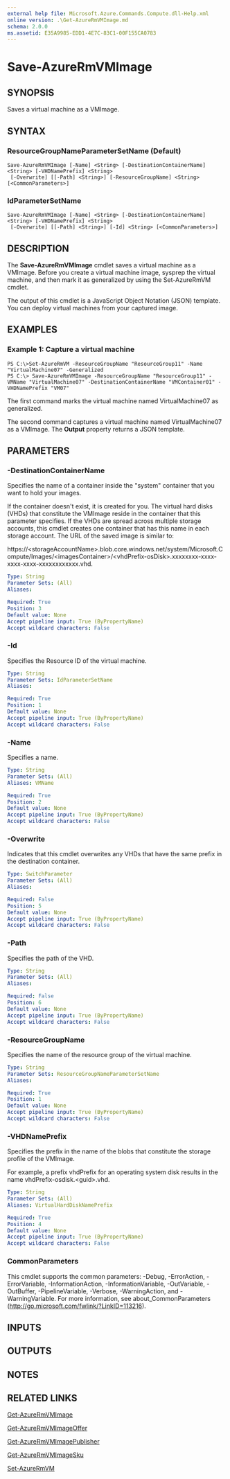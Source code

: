```yaml
---
external help file: Microsoft.Azure.Commands.Compute.dll-Help.xml
online version: .\Get-AzureRmVMImage.md
schema: 2.0.0
ms.assetid: E35A9985-EDD1-4E7C-83C1-00F155CA0783
---
```


# Save-AzureRmVMImage

## SYNOPSIS
Saves a virtual machine as a VMImage.

## SYNTAX

### ResourceGroupNameParameterSetName (Default)
```
Save-AzureRmVMImage [-Name] <String> [-DestinationContainerName] <String> [-VHDNamePrefix] <String>
 [-Overwrite] [[-Path] <String>] [-ResourceGroupName] <String> [<CommonParameters>]
```

### IdParameterSetName
```
Save-AzureRmVMImage [-Name] <String> [-DestinationContainerName] <String> [-VHDNamePrefix] <String>
 [-Overwrite] [[-Path] <String>] [-Id] <String> [<CommonParameters>]
```

## DESCRIPTION
The **Save-AzureRmVMImage** cmdlet saves a virtual machine as a VMImage.
Before you create a virtual machine image, sysprep the virtual machine, and then mark it as generalized by using the Set-AzureRmVM cmdlet.

The output of this cmdlet is a JavaScript Object Notation (JSON) template.
You can deploy virtual machines from your captured image.

## EXAMPLES

### Example 1: Capture a virtual machine
```
PS C:\>Set-AzureRmVM -ResourceGroupName "ResourceGroup11" -Name "VirtualMachine07" -Generalized 
PS C:\> Save-AzureRmVMImage -ResourceGroupName "ResourceGroup11" -VMName "VirtualMachine07" -DestinationContainerName "VMContainer01" -VHDNamePrefix "VM07"
```

The first command marks the virtual machine named VirtualMachine07 as generalized.

The second command captures a virtual machine named VirtualMachine07 as a VMImage.
The **Output** property returns a JSON template.

## PARAMETERS

### -DestinationContainerName
Specifies the name of a container inside the "system" container that you want to hold your images.

If the container doesn't exist, it is created for you.
The virtual hard disks (VHDs) that constitute the VMImage reside in the container that this parameter specifies.
If the VHDs are spread across multiple storage accounts, this cmdlet creates one container that has this name in each storage account.
The URL of the saved image is similar to: 

https://\<storageAccountName\>.blob.core.windows.net/system/Microsoft.Compute/Images/\<imagesContainer\>/\<vhdPrefix-osDisk\>.xxxxxxxx-xxxx-xxxx-xxxx-xxxxxxxxxxxx.vhd.

```yaml
Type: String
Parameter Sets: (All)
Aliases: 

Required: True
Position: 3
Default value: None
Accept pipeline input: True (ByPropertyName)
Accept wildcard characters: False
```

### -Id
Specifies the Resource ID of the virtual machine.

```yaml
Type: String
Parameter Sets: IdParameterSetName
Aliases: 

Required: True
Position: 1
Default value: None
Accept pipeline input: True (ByPropertyName)
Accept wildcard characters: False
```

### -Name
Specifies a name.

```yaml
Type: String
Parameter Sets: (All)
Aliases: VMName

Required: True
Position: 2
Default value: None
Accept pipeline input: True (ByPropertyName)
Accept wildcard characters: False
```

### -Overwrite
Indicates that this cmdlet overwrites any VHDs that have the same prefix in the destination container.

```yaml
Type: SwitchParameter
Parameter Sets: (All)
Aliases: 

Required: False
Position: 5
Default value: None
Accept pipeline input: True (ByPropertyName)
Accept wildcard characters: False
```

### -Path
Specifies the path of the VHD.

```yaml
Type: String
Parameter Sets: (All)
Aliases: 

Required: False
Position: 6
Default value: None
Accept pipeline input: True (ByPropertyName)
Accept wildcard characters: False
```

### -ResourceGroupName
Specifies the name of the resource group of the virtual machine.

```yaml
Type: String
Parameter Sets: ResourceGroupNameParameterSetName
Aliases: 

Required: True
Position: 1
Default value: None
Accept pipeline input: True (ByPropertyName)
Accept wildcard characters: False
```

### -VHDNamePrefix
Specifies the prefix in the name of the blobs that constitute the storage profile of the VMImage.

For example, a prefix vhdPrefix for an operating system disk results in the name vhdPrefix-osdisk.\<guid\>.vhd.

```yaml
Type: String
Parameter Sets: (All)
Aliases: VirtualHardDiskNamePrefix

Required: True
Position: 4
Default value: None
Accept pipeline input: True (ByPropertyName)
Accept wildcard characters: False
```

### CommonParameters
This cmdlet supports the common parameters: -Debug, -ErrorAction, -ErrorVariable, -InformationAction, -InformationVariable, -OutVariable, -OutBuffer, -PipelineVariable, -Verbose, -WarningAction, and -WarningVariable. For more information, see about_CommonParameters (http://go.microsoft.com/fwlink/?LinkID=113216).

## INPUTS

## OUTPUTS

## NOTES

## RELATED LINKS

[Get-AzureRmVMImage](./Get-AzureRmVMImage.md)

[Get-AzureRmVMImageOffer](./Get-AzureRmVMImageOffer.md)

[Get-AzureRmVMImagePublisher](./Get-AzureRmVMImagePublisher.md)

[Get-AzureRmVMImageSku](./Get-AzureRmVMImageSku.md)

[Set-AzureRmVM](./Set-AzureRmVM.md)


